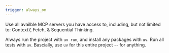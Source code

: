 ```yaml
---
trigger: always_on
---
```


Use all availble MCP servers you have access to, including, but not limited to: Context7, Fetch, & Sequential Thinking.

Always run the project with `uv run`, and install any packages with `uv`. Run all tests with `uv`. Bascially, use `uv` for this entire project -- for anything.